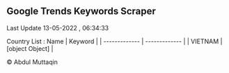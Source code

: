 

## Google Trends Keywords Scraper 
 
Last Update 13-05-2022 , 06:34:33

Country List :
 Name  | Keyword |
| ------------- | ------------- |
| VIETNAM | [object Object] |



© Abdul Muttaqin 
